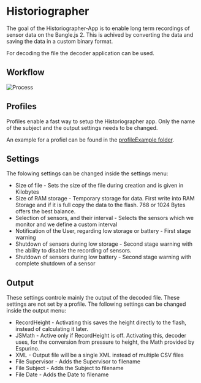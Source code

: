 # Historiographer
The goal of the Historiographer-App is to enable long term recordings of sensor data on the Bangle.js 2. This is achived by converting the data and saving the data in a custom binary format.

For decoding the file the decoder application can be used.

## Workflow
![Process](https://github.com/Michael-Brilka/BangleApps/assets/33370237/e6f54ef6-4e60-4bfe-9b81-7031b616fccb)

## Profiles
Profiles enable a fast way to setup the Historiographer app. 
Only the name of the subject and the output settings needs to be changed.

An example for a profiel can be found in the [profileExample folder](https://github.com/Michael-Brilka/BangleApps/tree/master/apps/historiographer/profileExample).

## Settings 
The folowing settings can be changed inside the settings menu:

* Size of file - Sets the size of the file during creation and is given in Kilobytes
* Size of RAM storage - Temporary storage for data. First write into RAM Storage and if it is full copy the data to the flash. 768 or 1024 Bytes offers the best balance. 
* Selection of sensors, and their interval - Selects the sensors which we monitor and we define a custom interval
* Notification of the User, regarding low storage or battery - First stage warning
* Shutdown of sensors during low storage - Second stage warning with the ability to disable the recording of sensors.
* Shutdown of sensors during low battery - Second stage warning with complete shutdown of a sensor

## Output
These settings controle mainly the output of the decoded file. These settings are not set by a profile. The following settings can be changed inside the output menu: 

* RecordHeight - Activating this saves the height directly to the flash, instead of calculating it later.
* JSMath - Active only if RecordHeight is off. Activating this, decoder uses, for the conversion from pressure to height, the Math provided by Espurino.
* XML - Output file will be a single XML instead of multiple CSV files
* File Supervisor - Adds the Supervisor to filename
* File Subject - Adds the Subject to filename
* File Date   - Adds the Date to filename
